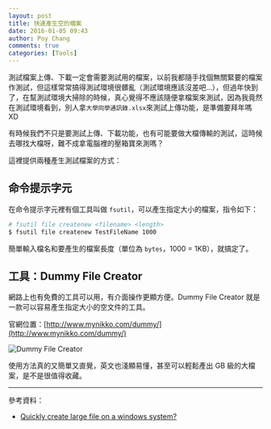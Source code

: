 ```yaml
---
layout: post
title: 快速產生空的檔案
date: 2016-01-05 09:43
author: Poy Chang
comments: true
categories: [Tools]
---
```

測試檔案上傳、下載一定會需要測試用的檔案，以前我都隨手找個無關緊要的檔案作測試，但這樣常常搞得測試環境很髒亂（測試環境應該沒差吧...），但過年快到了，在幫測試環境大掃除的時候，真心覺得不應該隨便拿檔案來測試，因為我竟然在測試環境看到，別人拿`大學同學通訊錄.xlsx`來測試上傳功能，是準備要拜年嗎 XD

有時候我們不只是要測試上傳、下載功能，也有可能要做大檔傳輸的測試，這時候去哪找大檔呀，難不成拿電腦裡的壓箱寶來測嗎？

這裡提供兩種產生測試檔案的方式：

## 命令提示字元

在命令提示字元裡有個工具叫做 `fsutil`，可以產生指定大小的檔案，指令如下：

```bash
# fsutil file createnew <filename> <length>
$ fsutil file createnew TestFileName 1000
```

簡單輸入檔名和要產生的檔案長度（單位為 `bytes`，1000 = 1KB），就搞定了。

## 工具：Dummy File Creator

網路上也有免費的工具可以用，有介面操作更顯方便。Dummy File Creator 就是一款可以容易產生指定大小的空文件的工具。

官網位置：[http://www.mynikko.com/dummy/](http://www.mynikko.com/dummy/)

![Dummy File Creator](http://i.imgur.com/5nKvivd.png)

使用方法真的又簡單又直覺，英文也淺顯易懂，甚至可以輕鬆產出 GB 級的大檔案，是不是很值得收藏。

----------

參考資料：

* [Quickly create large file on a windows system?](http://stackoverflow.com/questions/982659/quickly-create-large-file-on-a-windows-system)